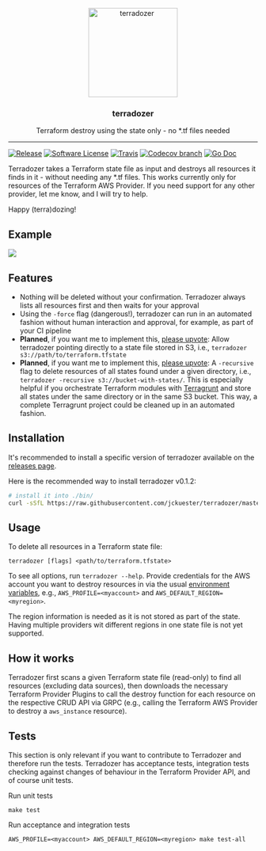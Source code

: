 <p align="center">
  <img alt="terradozer" src="https://github.com/jckuester/terradozer/blob/master/img/logo.png" height="180" />
  <h3 align="center">terradozer</h3>
  <p align="center">Terraform destroy using the state only - no *.tf files needed</p>
</p>

---
[![Release](https://img.shields.io/github/release/jckuester/terradozer.svg?style=for-the-badge)](https://github.com/jckuester/terradozer/releases/latest)
[![Software License](https://img.shields.io/badge/license-MIT-brightgreen.svg?style=for-the-badge)](/LICENSE.md)
[![Travis](https://img.shields.io/travis/jckuester/terradozer/master.svg?style=for-the-badge)](https://travis-ci.com/jckuester/terradozer)
[![Codecov branch](https://img.shields.io/codecov/c/github/jckuester/terradozer/master.svg?style=for-the-badge)](https://codecov.io/gh/jckuester/terradozer)
[![Go Doc](https://img.shields.io/badge/godoc-reference-blue.svg?style=for-the-badge)](http://godoc.org/github.com/jckuester/terradozer)

Terradozer takes a Terraform state file as input and destroys all resources it finds in it - without needing any *.tf
files. This works currently only for resources of the Terraform AWS Provider. If you need support for any other provider,
let me know, and I will try to help.

Happy (terra)dozing!

## Example

![](img/example.gif)

## Features

* Nothing will be deleted without your confirmation. Terradozer always lists all resources first and then waits for
  your approval
* Using the `-force` flag (dangerous!), terradozer can run in an automated fashion without human interaction and approval,
  for example, as part of your CI pipeline
* **Planned**, if you want me to implement this, [please upvote](https://github.com/jckuester/terradozer/issues/9):
  Allow terradozer pointing directly to a state file stored in S3, i.e., `terradozer s3://path/to/terraform.tfstate`
* **Planned**, if you want me to implement this, [please upvote](https://github.com/jckuester/terradozer/issues/8):
  A `-recursive` flag to delete resources of all states found under a given directory, i.e.,
  `terradozer -recursive s3://bucket-with-states/`. This is especially helpful if
  you orchestrate Terraform modules with [Terragrunt](https://github.com/gruntwork-io/terragrunt) and store all states
  under the same directory or in the same S3 bucket. This way, a complete Terragrunt project could be cleaned up in an
  automated fashion.

## Installation

It's recommended to install a specific version of terradozer available on the
[releases page](https://github.com/jckuester/terradozer/releases).

Here is the recommended way to install terradozer v0.1.2:

```bash
# install it into ./bin/
curl -sSfL https://raw.githubusercontent.com/jckuester/terradozer/master/install.sh | sh -s v0.1.2
```

## Usage

To delete all resources in a Terraform state file:

    terradozer [flags] <path/to/terraform.tfstate>

To see all options, run `terradozer --help`. Provide credentials for the AWS account you want to destroy resources in
via the usual [environment variables](https://docs.aws.amazon.com/cli/latest/userguide/cli-configure-envvars.html), e.g.,
`AWS_PROFILE=<myaccount>` and `AWS_DEFAULT_REGION=<myregion>`.

The region information is needed as it is not stored as part of the state. Having multiple providers wit different
regions in one state file is not yet supported.
 
## How it works

Terradozer first scans a given Terraform state file (read-only) to find all resources (excluding data sources),
then downloads the necessary Terraform Provider Plugins to call the destroy function for each resource on the respective
CRUD API via GRPC (e.g., calling the Terraform AWS Provider to destroy a `aws_instance` resource).

## Tests

This section is only relevant if you want to contribute to Terradozer and therefore run the tests. Terradozer has
acceptance tests, integration tests checking against changes of behaviour in the Terraform Provider API, and of course
unit tests.

Run unit tests

    make test
    
Run acceptance and integration tests

    AWS_PROFILE=<myaccount> AWS_DEFAULT_REGION=<myregion> make test-all
